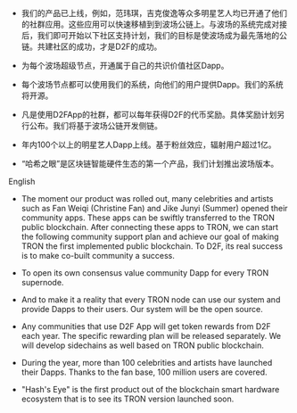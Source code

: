 * 我们的产品已上线，例如，范玮琪，吉克俊逸等众多明星艺人均已开通了他们的社群应用。这些应用可以快速移植到到波场公链上。与波场的系统完成对接后，我们即可开始以下社区支持计划，我们的目标是使波场成为最先落地的公链。共建社区的成功，才是D2F的成功。

* 为每个波场超级节点，开通属于自己的共识价值社区Dapp。

* 每个波场节点都可以使用我们的系统，向他们的用户提供Dapp。我们的系统将开源。

* 凡是使用D2FApp的社群，都可以每年获得D2F的代币奖励。具体奖励计划另行公布。我们将基于波场公链开发侧链。

* 年内100个以上的明星艺人Dapp上线。基于粉丝效应，辐射用户超过1亿。

* “哈希之眼”是区块链智能硬件生态的第一个产品，我们计划推出波场版本。


English

* The moment our product was rolled out, many celebrities and artists such as Fan Weiqi (Christine Fan) and Jike Junyi (Summer) opened their community apps. These apps can be swiftly transferred to the TRON public blockchain. After connecting these apps to TRON, we can start the following community support plan and achieve our goal of making TRON the first implemented public blockchain. To D2F, its real success is to make co-built community a success.

* To open its own consensus value community Dapp for every TRON supernode.

* And to make it a reality that every TRON node can use our system and provide Dapps to their users. Our system will be the open source.

* Any communities that use D2F App will get token rewards from D2F each year. The specific rewarding plan will be released separately. We will develop sidechains as well based on TRON public blockchain.

* During the year, more than 100 celebrities and artists have launched their Dapps. Thanks to the fan base, 100 million users are covered.

* "Hash's Eye" is the first product out of the blockchain smart hardware ecosystem that is to see its TRON version launched soon.
